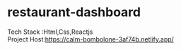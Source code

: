 # restaurant-dashboard                                                                                                                                                  
Tech Stack :Html,Css,Reactjs                                                                                                                                             
Project Host:https://calm-bombolone-3af74b.netlify.app/
